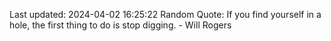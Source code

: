 Last updated: 2024-04-02 16:25:22
Random Quote: If you find yourself in a hole, the first thing to do is stop digging. - Will Rogers